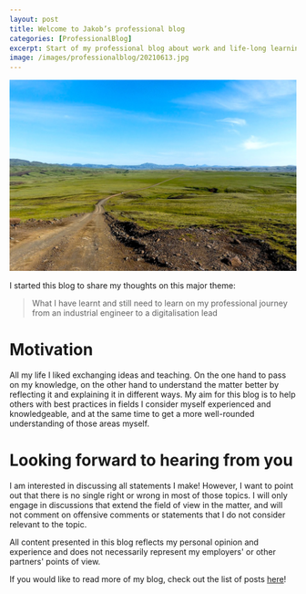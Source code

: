 ```yaml
---
layout: post
title: Welcome to Jakob’s professional blog
categories: [ProfessionalBlog]
excerpt: Start of my professional blog about work and life-long learning
image: /images/professionalblog/20210613.jpg
---
```


![Jakob’s Professional blog](../images/professionalblog/20210613.jpg)

I started this blog to share my thoughts on this major theme:

> What I have learnt and still need to learn on my professional journey from an industrial engineer to a digitalisation lead 

# Motivation

All my life I liked exchanging ideas and teaching. On the one hand to pass on my knowledge, on the other hand to understand the matter better by reflecting it and explaining it in different ways. My aim for this blog is to help others with best practices in fields I consider myself experienced and knowledgeable, and at the same time to get a more well-rounded understanding of those areas myself.

# Looking forward to hearing from you

I am interested in discussing all statements I make! However, I want to point out that there is no single right or wrong in most of those topics. I will only engage in discussions that extend the field of view in the matter, and will not comment on offensive comments or statements that I do not consider relevant to the topic.

All content presented in this blog reflects my personal opinion and experience and does not necessarily represent my employers' or other partners' points of view. 


If you would like to read more of my blog, check out the list of posts [here](../work#professional-blog)!
